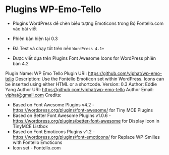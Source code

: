 # Plugins WP-Emo-Tello

- Plugins WordPress để chèn biểu tượng Emoticons trong Bộ Fontello.com vào bài viết

- Phiên bản hiện tại 0.3

- Đã Test và chạy tốt trên nền ``WordPress 4.1+``

- Được viết dựa trên Plugins Font Awesome Icons for WordPress phiên bản 4.2

Plugin Name: WP Emo Tello
Plugin URI: https://github.com/viphat/wp-emo-tello
Description: Use the Fontello Emoticon set within WordPress. Icons can be inserted using either HTML or a shortcode.
Version: 0.3
Author: Eddie Yang
Author URI: https://github.com/viphat/wp-emo-tello
Author Email: viphat@gmail.com
Credits:
- Based on Font Awesome Plugins v4.2 - https://wordpress.org/plugins/font-awesome/ for Tiny MCE Plugins
- Based on Better Font Awesome Plugins v1.0.6 - https://wordpress.org/plugins/better-font-awesome for Display Icon in TinyMCE Listbox
- Based on Font Emoticons Plugins v1.2 - https://wordpress.org/plugins/font-emoticons/ for Replace WP-Smilies with Fontello Emoticons
- Icon set - Fontello.com
